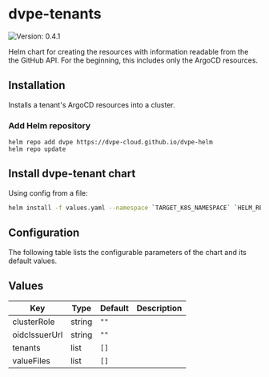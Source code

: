 # dvpe-tenants

![Version: 0.4.1](https://img.shields.io/badge/Version-0.4.1-informational?style=flat-square)

Helm chart for creating the resources with information readable from the the GitHub API. For the beginning, this includes only the ArgoCD resources.

## Installation
Installs a tenant's ArgoCD resources into a cluster.

### Add Helm repository

```shell
helm repo add dvpe https://dvpe-cloud.github.io/dvpe-helm
helm repo update
```

## Install dvpe-tenant chart

Using config from a file:

```bash
helm install -f values.yaml --namespace `TARGET_K8S_NAMESPACE` `HELM_RELEASE_NAME` dvpe/dvpe-tenant
```

## Configuration

The following table lists the configurable parameters of the chart and its default values.

## Values

| Key | Type | Default | Description |
|-----|------|---------|-------------|
| clusterRole | string | `""` |  |
| oidcIssuerUrl | string | `""` |  |
| tenants | list | `[]` |  |
| valueFiles | list | `[]` |  |
